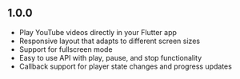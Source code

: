 ## 1.0.0
- Play YouTube videos directly in your Flutter app
- Responsive layout that adapts to different screen sizes
- Support for fullscreen mode
- Easy to use API with play, pause, and stop functionality
- Callback support for player state changes and progress updates